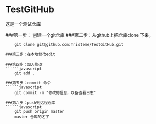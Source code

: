 # TestGitHub
这是一个测试仓库

###第一步：
	创建一个git仓库
###第二步：从github上把仓库clone 下来。
``````javascrit
	git clone git@github.com:Tristeme/TestGitHub.git

###第三步：在本地修改edit

###第四步：加入修改
``````javascript
	git add .

###第五步：commit 命令
``````javascript
	git commit -m "修改的信息，以备查看日志"

###第六步：push到远程仓库
``````javascript
	git push origin master 
	master 仓库的名字

